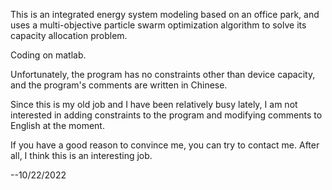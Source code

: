 This is an integrated energy system modeling based on an office park, and uses a multi-objective particle swarm optimization algorithm to solve its 
capacity allocation problem.

Coding on matlab.

Unfortunately, the program has no constraints other than device capacity, and the program's comments are written in Chinese.

Since this is my old job and I have been relatively busy lately, I am not interested in adding constraints to the program and modifying comments to English 
at the moment.

If you have a good reason to convince me, you can try to contact me. After all, I think this is an interesting job.

--10/22/2022
